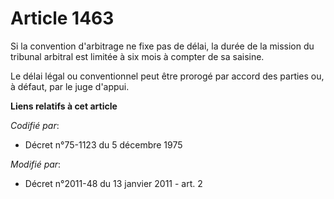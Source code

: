# Article 1463

Si la convention d'arbitrage ne fixe pas de délai, la durée de la mission du tribunal arbitral est limitée à six mois à
compter de sa saisine. 

Le délai légal ou conventionnel peut être prorogé par accord des parties ou, à défaut, par le juge d'appui.

**Liens relatifs à cet article**

_Codifié par_:

  - Décret n°75-1123 du 5 décembre 1975

_Modifié par_:

  - Décret n°2011-48 du 13 janvier 2011 - art. 2
